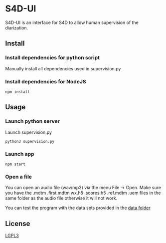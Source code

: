 # S4D-UI
S4D-UI is an interface for S4D to allow human supervision of the diarization.

## Install

### Install dependencies for python script
Manually install all dependencies used in supervision.py

### Install dependencies for NodeJS
```
npm install
```

## Usage

### Launch python server
Launch supervision.py
```
python3 supervision.py
```

### Launch app
```
npm start
```

### Open a file

You can open an audio file (wav/mp3) via the menu File -> Open.
Make sure you have the .mdtm .first.mdtm wx.h5 .scores.h5 .ref.mdtm .uem files in the same folder as the audio file otherwise it will not work.

You can test the program with the data sets provided in the [data folder](https://github.com/PTS7-IA-DOCSMULTI/s4d-UI/tree/master/data)

## License
[LGPL3](https://choosealicense.com/licenses/lgpl-3.0/)